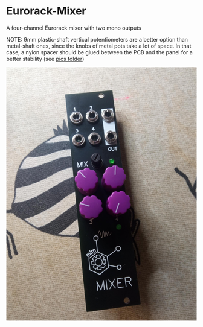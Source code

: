 # Eurorack-Mixer
A four-channel Eurorack mixer with two mono outputs

NOTE: 9mm plastic-shaft vertical potentiometers are a better option than metal-shaft ones, 
since the knobs of metal pots take a lot of space. In that case, a nylon spacer should be 
glued between the PCB and the panel for a better stability (see [pics folder](pics))

![alt text](https://github.com/SlowProject/Eurorack-Mixer/blob/main/pics/mixer_vs1.jpg)
